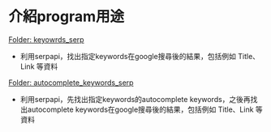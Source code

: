 # 介紹program用途

[Folder: keyowrds_serp](https://github.com/sampan9403/SERPAPI/tree/main/keywords_serp)
- 利用serpapi，找出指定keywords在google搜尋後的結果，包括例如 Title、Link 等資料

[Folder: autocomplete_keywords_serp](https://github.com/sampan9403/SERPAPI/tree/main/autocomplete_keywords_serp)
- 利用serpapi，先找出指定keywords的autocomplete keywords，之後再找出autocomplete keywords在google搜尋後的結果，包括例如 Title、Link 等資料
